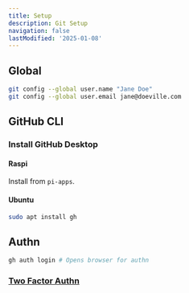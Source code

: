 ```yaml
---
title: Setup
description: Git Setup
navigation: false
lastModified: '2025-01-08'
---
```


## Global

```bash
git config --global user.name "Jane Doe"
git config --global user.email jane@doeville.com
```

## GitHub CLI

### Install GitHub Desktop

#### Raspi

Install from `pi-apps`.

#### Ubuntu

```bash
sudo apt install gh
```

## Authn

```bash
gh auth login # Opens browser for authn
```

### [Two Factor Authn](../../oses/linux/new-dev-env#two-factor-authn)
